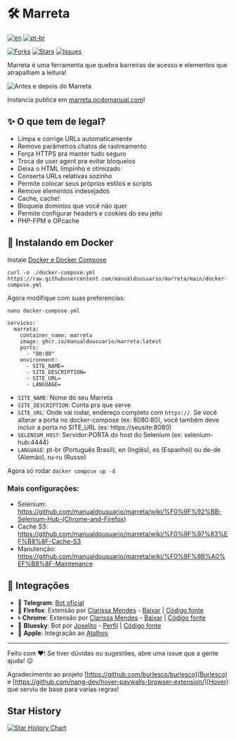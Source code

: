 # 🛠️ Marreta

[![en](https://img.shields.io/badge/lang-en-red.svg)](https://github.com/manualdousuario/marreta/blob/master/README.en.md)
[![pt-br](https://img.shields.io/badge/lang-pt--br-green.svg)](https://github.com/manualdousuario/marreta/blob/master/README.md)

[![Forks](https://img.shields.io/github/forks/manualdousuario/marreta)](https://github.com/manualdousuario/marreta/network/members)
[![Stars](https://img.shields.io/github/stars/manualdousuario/marreta)](https://github.com/manualdousuario/marreta/stargazers)
[![Issues](https://img.shields.io/github/issues/manualdousuario/marreta)](https://github.com/manualdousuario/marreta/issues)

Marreta é uma ferramenta que quebra barreiras de acesso e elementos que atrapalham a leitura!

![Antes e depois do Marreta](https://github.com/manualdousuario/marreta/blob/main/screen.png?raw=true)

Instancia publica em [marreta.pcdomanual.com](https://marreta.pcdomanual.com)!

## ✨ O que tem de legal?

- Limpa e corrige URLs automaticamente
- Remove parâmetros chatos de rastreamento
- Força HTTPS pra manter tudo seguro
- Troca de user agent pra evitar bloqueios
- Deixa o HTML limpinho e otimizado
- Conserta URLs relativas sozinho
- Permite colocar seus próprios estilos e scripts
- Remove elementos indesejados
- Cache, cache!
- Bloqueia domínios que você não quer
- Permite configurar headers e cookies do seu jeito
- PHP-FPM e OPcache

## 🐳 Instalando em Docker

Instale [Docker e Docker Compose](https://docs.docker.com/engine/install/)

`curl -o ./docker-compose.yml https://raw.githubusercontent.com/manualdousuario/marreta/main/docker-compose.yml`

Agora modifique com suas preferencias:

`nano docker-compose.yml`

```
services:
  marreta:
    container_name: marreta
    image: ghcr.io/manualdousuario/marreta:latest
    ports:
      - "80:80"
    environment:
      - SITE_NAME=
      - SITE_DESCRIPTION=
      - SITE_URL=
      - LANGUAGE=
```

- `SITE_NAME`: Nome do seu Marreta
- `SITE_DESCRIPTION`: Conta pra que serve
- `SITE_URL`: Onde vai rodar, endereço completo com `https://`. Se você alterar a porta no docker-compose (ex: 8080:80), você também deve incluir a porta no SITE_URL (ex: https://seusite:8080)
- `SELENIUM_HOST`: Servidor:PORTA do host do Selenium (ex: selenium-hub:4444)
- `LANGUAGE`: pt-br (Português Brasil), en (Inglês), es (Espanhol) ou de-de (Alemão), ru-ru (Russo)
 
Agora só rodar `docker compose up -d`

### Mais configurações:
- Selenium: https://github.com/manualdousuario/marreta/wiki/%F0%9F%92%BB-Selenium-Hub-(Chrome-and-Firefox)
- Cache S3: https://github.com/manualdousuario/marreta/wiki/%F0%9F%97%83%EF%B8%8F-Cache-S3
- Manutenção: https://github.com/manualdousuario/marreta/wiki/%F0%9F%9B%A0%EF%B8%8F-Maintenance

## 🚀 Integrações

- 🤖 **Telegram**: [Bot oficial](https://t.me/leissoai_bot)
- 🦊 **Firefox**: Extensão por [Clarissa Mendes](https://claromes.com/pages/whoami) - [Baixar](https://addons.mozilla.org/pt-BR/firefox/addon/marreta/) | [Código fonte](https://github.com/manualdousuario/marreta-extensao)
- 🌀 **Chrome**: Extensão por [Clarissa Mendes](https://claromes.com/pages/whoami) - [Baixar](https://chromewebstore.google.com/detail/marreta/ipelapagohjgjcgpncpbmaaacemafppe) | [Código fonte](https://github.com/manualdousuario/marreta-extensao)
- 🦋 **Bluesky**: Bot por [Joselito](https://bsky.app/profile/joseli.to) - [Perfil](https://bsky.app/profile/marreta.pcdomanual.com) | [Código fonte](https://github.com/manualdousuario/marreta-bot)
- 🍎 **Apple**: Integração ao [Atalhos](https://www.icloud.com/shortcuts/3594074b69ee4707af52ed78922d624f)

---

Feito com ❤️! Se tiver dúvidas ou sugestões, abre uma issue que a gente ajuda! 😉

Agradecimento ao projeto [https://github.com/burlesco/burlesco](Burlesco) e [https://github.com/nang-dev/hover-paywalls-browser-extension/](Hover) que serviu de base para varias regras!

## Star History

[![Star History Chart](https://api.star-history.com/svg?repos=manualdousuario/marreta&type=Date)](https://star-history.com/#manualdousuario/marreta&Date)
